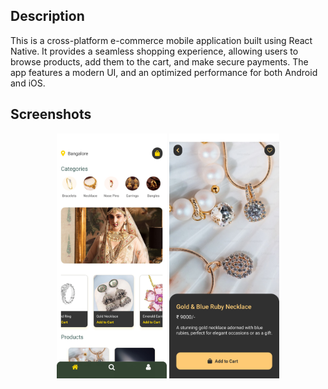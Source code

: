 ## Description

This is a cross-platform e-commerce mobile application built using React Native. It provides a seamless shopping experience, allowing users to browse products, add them to the cart, and make secure payments. The app features a modern UI, and an optimized performance for both Android and iOS.


## Screenshots

<p align="center">
  <img src="https://github.com/BhaveshMeghwal/React-native-Shopping-App/blob/master/Screenshot_20250206_182554.jpg" width="35%" />
  <img src="https://github.com/BhaveshMeghwal/React-native-Shopping-App/blob/master/Screenshot_20250206_182611.jpg" width="35%" />
</p>
